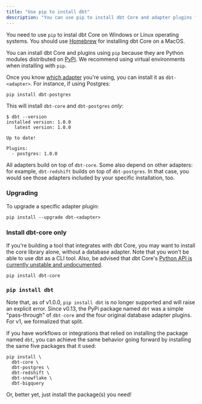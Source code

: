 ```yaml
---
title: "Use pip to install dbt"
description: "You can use pip to install dbt Core and adapter plugins from the command line."
---
```


You need to use `pip` to instal dbt Core on Windows or Linux operating systems. You should use [Homebrew](install/homebrew) for installing dbt Core on a MacOS. 

You can install dbt Core and plugins using `pip` because they are Python modules distributed on [PyPi](https://pypi.org/project/dbt/).  We recommend using virtual environments when installing with `pip`.

<FAQ src="install-pip-os-prereqs" />
<FAQ src="install-python-compatibility" />
<FAQ src="install-pip-best-practices" />

Once you know [which adapter](available-adapters) you're using, you can install it as `dbt-<adapter>`. For instance, if using Postgres:

```shell
pip install dbt-postgres
```

This will install `dbt-core` and `dbt-postgres` _only_:

```shell
$ dbt --version
installed version: 1.0.0
   latest version: 1.0.0

Up to date!

Plugins:
  - postgres: 1.0.0
```

All adapters build on top of `dbt-core`. Some also depend on other adapters: for example, `dbt-redshift` builds on top of `dbt-postgres`. In that case, you would see those adapters included by your specific installation, too.

### Upgrading

To upgrade a specific adapter plugin:

```shell
pip install --upgrade dbt-<adapter>
```

### Install dbt-core only

If you're building a tool that integrates with dbt Core, you may want to install the core library alone, without a database adapter. Note that you won't be able to use dbt as a CLI tool. Also, be advised that dbt Core's [Python API is currently unstable and undocumented](dbt-api).

```shell
pip install dbt-core
```

### `pip install dbt`

Note that, as of v1.0.0, `pip install dbt` is no longer supported and will raise an explicit error. Since v0.13, the PyPi package named `dbt` was a simple "pass-through" of `dbt-core` and the four original database adapter plugins. For v1, we formalized that split.

If you have workflows or integrations that relied on installing the package named `dbt`, you can achieve the same behavior going forward by installing the same five packages that it used:

```shell
pip install \
  dbt-core \
  dbt-postgres \
  dbt-redshift \
  dbt-snowflake \
  dbt-bigquery
```

Or, better yet, just install the package(s) you need!
